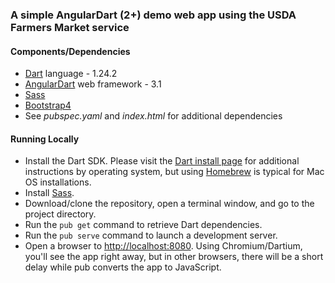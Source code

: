 ### A simple AngularDart (2+) demo web app using the USDA Farmers Market service

#### Components/Dependencies

 - [Dart][dart] language - 1.24.2
 - [AngularDart][angular-dart] web framework - 3.1
 - [Sass][sass-main]
 - [Bootstrap4][bootstrap]
 - See *pubspec.yaml* and *index.html* for additional dependencies

#### Running Locally

 - Install the Dart SDK. Please visit the [Dart install page][dart-install] for additional instructions by operating system, but using [Homebrew][homebrew] is typical for Mac OS installations. 
 - Install [Sass][sass-install].
 - Download/clone the repository, open a terminal window, and go to the project directory.
 - Run the `pub get` command to retrieve Dart dependencies.
 - Run the `pub serve` command to launch a development server. 
 - Open a browser to [http://localhost:8080](). Using Chromium/Dartium, you'll see the app right away, but in other browsers, there will be a short delay while pub converts the app to JavaScript.
  
[dart]: https://www.dartlang.org
[angular-dart]: https://webdev.dartlang.org/angular
[bootstrap]: http://v4-alpha.getbootstrap.com/
[dart-install]: https://www.dartlang.org/install
[sass-main]: http://sass-lang.com
[sass-install]: http://sass-lang.com/install
[homebrew]: http://brew.sh/